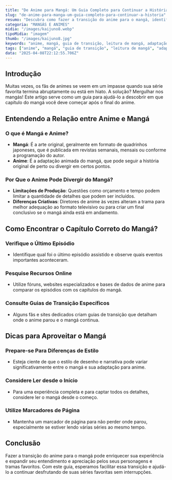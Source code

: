 ```yaml
---
title: "De Anime para Mangá: Um Guia Completo para Continuar a História"
slug: "de-anime-para-manga-um-guia-completo-para-continuar-a-historia"
resumo: "Descubra como fazer a transição do anime para o mangá, identificando exatamente em que capítulo do mangá o anime parou. Este guia detalhado facilita para os fãs continuarem a explorar seus mundos e personagens favoritos sem perder nenhum detalhe."
categoria: "MANGÁS E ANIMES"
midia: "/images/kaijuno8.webp"
tipoMidia: "imagem"
thumb: "/images/kaijuno8.jpg"
keywords: "anime, mangá, guia de transição, leitura de mangá, adaptação anime, capítulo de mangá, continuar história, fãs de anime"
tags: ["anime", "mangá", "guia de transição", "leitura de mangá", "adaptação anime", "capítulo de mangá", "continuar história", "fãs de anime"]
data: "2025-04-08T22:12:55.706Z"
---
```


## Introdução

Muitas vezes, os fãs de animes se veem em um impasse quando sua série favorita termina abruptamente ou está em hiato. A solução? Mergulhar nos mangás! Este artigo serve como um guia para ajudá-lo a descobrir em que capítulo do mangá você deve começar após o final do anime.

## Entendendo a Relação entre Anime e Mangá

### O que é Mangá e Anime?

- **Mangá**: É a arte original, geralmente em formato de quadrinhos japoneses, que é publicada em revistas semanais, mensais ou conforme a programação do autor.
- **Anime**: É a adaptação animada do mangá, que pode seguir a história original de perto ou divergir em certos pontos.

### Por Que o Anime Pode Divergir do Mangá?

- **Limitações de Produção**: Questões como orçamento e tempo podem limitar a quantidade de detalhes que podem ser incluídos.
- **Diferenças Criativas**: Diretores de anime às vezes alteram a trama para melhor adequação ao formato televisivo ou para criar um final conclusivo se o mangá ainda está em andamento.

## Como Encontrar o Capítulo Correto do Mangá?

### Verifique o Último Episódio

- Identifique qual foi o último episódio assistido e observe quais eventos importantes aconteceram.

### Pesquise Recursos Online

- Utilize fóruns, websites especializados e bases de dados de anime para comparar os episódios com os capítulos do mangá.

### Consulte Guias de Transição Específicos

- Alguns fãs e sites dedicados criam guias de transição que detalham onde o anime parou e o mangá continua.

## Dicas para Aproveitar o Mangá

### Prepare-se Para Diferenças de Estilo

- Esteja ciente de que o estilo de desenho e narrativa pode variar significativamente entre o mangá e sua adaptação para anime.

### Considere Ler desde o Início

- Para uma experiência completa e para captar todos os detalhes, considere ler o mangá desde o começo.

### Utilize Marcadores de Página

- Mantenha um marcador de página para não perder onde parou, especialmente se estiver lendo várias séries ao mesmo tempo.

## Conclusão

Fazer a transição do anime para o mangá pode enriquecer sua experiência e expandir seu entendimento e apreciação pelos seus personagens e tramas favoritos. Com este guia, esperamos facilitar essa transição e ajudá-lo a continuar desfrutando de suas séries favoritas sem interrupções.

